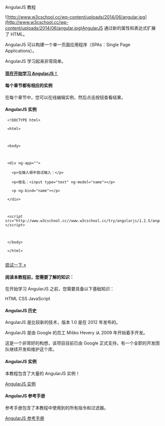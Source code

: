  AngularJS 教程  

 ![http://www.w3cschool.cc/wp-content/uploads/2014/06/angular.jpg](http://www.w3cschool.cc/wp-content/uploads/2014/06/angular.jpg)AngularJS 通过新的属性和表达式扩展了 HTML。

 AngularJS 可以构建一个单一页面应用程序（SPAs：Single Page Applications）。

 AngularJS 学习起来非常简单。

 

#### [现在开始学习 AngularJS！](http://www.w3cschool.cc/angularjs/angularjs-intro.html)



 

 

#### 每个章节都有相应的实例

 在每个章节中，您可以在线编辑实例，然后点击按钮查看结果。

  
#### AngularJS 实例

 
```
 <!DOCTYPE html>

 <html>



 <body>



 <div ng-app="">

   <p>在输入框中尝试输入：</p>

   <p>姓名：<input type="text" ng-model="name"></p>

   <p ng-bind="name"></p>

 </div>



 <script src="http://www.w3cschool.cc//www.w3cschool.cc/try/angularjs/1.2.5/angular.min.js"></script>



 </body>

 </html> 


```
 

[尝试一下 »](http://www.w3cschool.cc/try/try.php?filename=try_ng_intro) 

 



#### 阅读本教程前，您需要了解的知识：

 在开始学习 AngularJS 之前，您需要具备以下基础知识：

 
HTML
 CSS
 JavaScript
 


#### AngularJS 历史

 AngularJS 是比较新的技术，版本 1.0 是在 2012 年发布的。

 AngularJS 是由 Google 的员工 Miško Hevery 从 2009 年开始着手开发。

 这是一个非常好的构想，该项目目前已由 Google 正式支持，有一个全职的开发团队继续开发和维护这个库。

 

#### AngularJS 实例

 本教程包含了大量的 AngularJS 实例！

 [AngularJS 实例](http://www.w3cschool.cc/angularjs/angularjs-examples.html)

 

#### AngularJS 参考手册

 参考手册包含了本教程中使用到的所有指令和过滤器。

 [AngularJS 参考手册](http://www.w3cschool.cc/angularjs/angularjs-reference.html)

 






